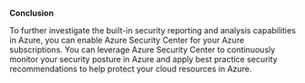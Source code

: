 **Conclusion** 

To further investigate the built-in security reporting and analysis capabilities in Azure, you can enable Azure Security Center for your Azure subscriptions. You can leverage Azure Security Center to continuously monitor your security posture in Azure and apply best practice security recommendations to help protect your cloud resources in Azure.